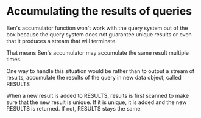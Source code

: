 # Accumulating the results of queries

Ben's accumulator function won't work with the query system 
out of the box because the query system does not guarantee unique results
or even that it produces a stream that will terminate.

That means Ben's accumulator may accumulate the same result
multiple times. 

One way to handle this situation would be rather than to output a stream of results, accumulate the results of the query in new data object, 
called RESULTS

When a new result is added to RESULTS, results is first scanned
to make sure that the new result is unique. If it is unique, it is added
and the new RESULTS is returned. If not, RESULTS stays the same.
